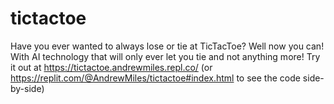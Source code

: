 # tictactoe
Have you ever wanted to always lose or tie at TicTacToe? Well now you can! With AI technology that will only ever let you tie and not anything more!
Try it out at https://tictactoe.andrewmiles.repl.co/ (or https://replit.com/@AndrewMiles/tictactoe#index.html to see the code side-by-side)
